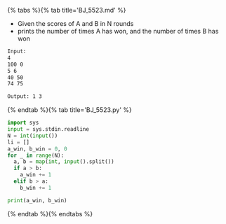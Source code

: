 {% tabs %}{% tab title='BJ_5523.md' %}

* Given the scores of A and B in N rounds
* prints the number of times A has won, and the number of times B has won

```txt
Input:
4
100 0
5 6
40 50
74 75

Output: 1 3
```

{% endtab %}{% tab title='BJ_5523.py' %}

```py
import sys
input = sys.stdin.readline
N = int(input())
li = []
a_win, b_win = 0, 0
for _ in range(N):
  a, b = map(int, input().split())
  if a > b:
    a_win += 1
  elif b > a:
    b_win += 1

print(a_win, b_win)
```

{% endtab %}{% endtabs %}

